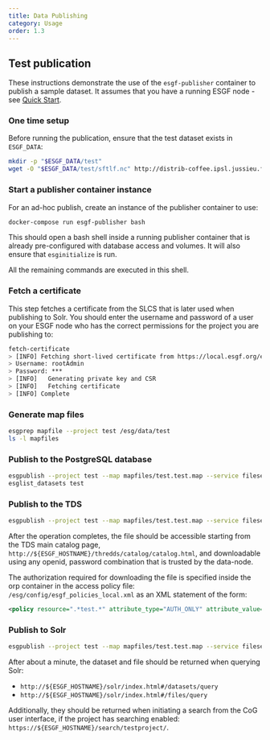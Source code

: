 ```yaml
---
title: Data Publishing
category: Usage
order: 1.3
---
```


## Test publication

These instructions demonstrate the use of the `esgf-publisher` container to publish
a sample dataset. It assumes that you have a running ESGF node - see
[Quick Start](../quick-start/).

### One time setup

Before running the publication, ensure that the test dataset exists in `ESGF_DATA`:

```sh
mkdir -p "$ESGF_DATA/test"
wget -O "$ESGF_DATA/test/sftlf.nc" http://distrib-coffee.ipsl.jussieu.fr/pub/esgf/dist/externals/sftlf.nc
```

### Start a publisher container instance

For an ad-hoc publish, create an instance of the publisher container to use:

```sh
docker-compose run esgf-publisher bash
```

This should open a bash shell inside a running publisher container that is already
pre-configured with database access and volumes. It will also ensure that `esginitialize`
is run.

All the remaining commands are executed in this shell.

### Fetch a certificate

This step fetches a certificate from the SLCS that is later used when publishing
to Solr. You should enter the username and password of a user on your ESGF node
who has the correct permissions for the project you are publishing to:

```sh
fetch-certificate
> [INFO] Fetching short-lived certificate from https://local.esgf.org/esgf-slcs/onlineca/certificate/
> Username: rootAdmin
> Password: ***
> [INFO]   Generating private key and CSR
> [INFO]   Fetching certificate
> [INFO] Complete
```

### Generate map files

```sh
esgprep mapfile --project test /esg/data/test
ls -l mapfiles
```

### Publish to the PostgreSQL database

```sh
esgpublish --project test --map mapfiles/test.test.map --service fileservice
esglist_datasets test
```

### Publish to the TDS

```sh
esgpublish --project test --map mapfiles/test.test.map --service fileservice --noscan --thredds
```

After the operation completes, the file should be accessible starting from the TDS
main catalog page, `http://${ESGF_HOSTNAME}/thredds/catalog/catalog.html`, and
downloadable using any openid, password combination that is trusted by the data-node.

The authorization required for downloading the file is specified inside the orp
container in the access policy file: `/esg/config/esgf_policies_local.xml` as an
XML statement of the form:

```xml
<policy resource=".*test.*" attribute_type="AUTH_ONLY" attribute_value="" action="Read"/>
```

### Publish to Solr

```sh
esgpublish --project test --map mapfiles/test.test.map --service fileservice --noscan --publish
```

After about a minute, the dataset and file should be returned when querying Solr:

  * `http://${ESGF_HOSTNAME}/solr/index.html#/datasets/query`
  * `http://${ESGF_HOSTNAME}/solr/index.html#/files/query`

Additionally, they should be returned when initiating a search from the CoG user
interface, if the project has searching enabled: `https://${ESGF_HOSTNAME}/search/testproject/`.
